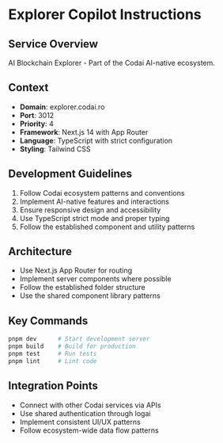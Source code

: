 # Explorer Copilot Instructions

## Service Overview

AI Blockchain Explorer - Part of the Codai AI-native ecosystem.

## Context

- **Domain**: explorer.codai.ro
- **Port**: 3012
- **Priority**: 4
- **Framework**: Next.js 14 with App Router
- **Language**: TypeScript with strict configuration
- **Styling**: Tailwind CSS

## Development Guidelines

1. Follow Codai ecosystem patterns and conventions
2. Implement AI-native features and interactions
3. Ensure responsive design and accessibility
4. Use TypeScript strict mode and proper typing
5. Follow the established component and utility patterns

## Architecture

- Use Next.js App Router for routing
- Implement server components where possible
- Follow the established folder structure
- Use the shared component library patterns

## Key Commands

```bash
pnpm dev      # Start development server
pnpm build    # Build for production
pnpm test     # Run tests
pnpm lint     # Lint code
```

## Integration Points

- Connect with other Codai services via APIs
- Use shared authentication through logai
- Implement consistent UI/UX patterns
- Follow ecosystem-wide data flow patterns
